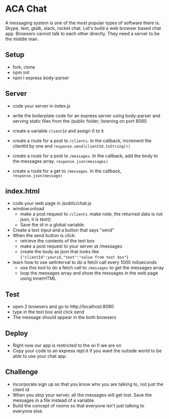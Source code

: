 # ACA Chat
A messaging system is one of the most popular types of software there is. Skype, text, gtalk, slack, rocket chat. Let's build a web browser based chat app. Browsers cannot talk to each other directly. They need a server to be the middle man.
## Setup
* fork, clone
* npm init
* npm i express body-parser

## Server
* code your server in index.js
* write the boilerplate code for an express server using body-parser and serving static files from the /public folder, listening on port 8080
* create a variable `clientId` and assign 0 to it


* create a route for a post to `/clients`. In the callback, increment the clientId by one and `response.send(clientId.toString())`


* create a route for a post to `/messages`. In the callback, add the body to the messages array. `response.json(messages)`
* create a route for a get to `/messages`. In the callback, `response.json(message)`

## index.html
* code your web page in /public/chat.js
* window.onload
  * make a post request to `/clients`. make note, the returned data is not json, it is text()
  * Save the id in a global variable.
* Create a text input and a button that says "send"
* When the send button is click:
  * retrieve the contents of the text box
  * make a post request to your server at /messages
  * create the body as json that looks like `{"clientId":yourid,"text":"value from text box"}`
* learn how to use setInterval to do a fetch call every 1000 miliseconds
  * use this tool to do a fetch call to `/messages` to get the messages array
  * loop the messages array and show the messages in the web page using innerHTML
## Test
* open 2 browsers and go to http://localhost:8080
* type in the text box and click send
* The message should appear in the both browsers
## Deploy
* Right now our app is restricted to the wi fi we are on
* Copy your code to an express repl.it if you want the outside world to be able to use your chat app.

## Challenge
* Incorporate sign up so that you know who you are talking to, not just the client id
* When you stop your server, all the messages will get lost. Save the messages in a file instead of a variable. 
* Build the concept of rooms so that everyone isn't just talking to everyone else.
